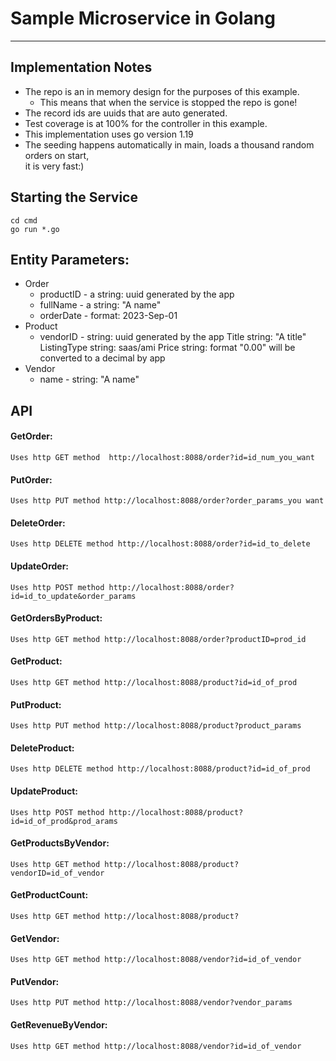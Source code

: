 # Sample Microservice in Golang
***
## Implementation Notes
- The repo is an in memory design for the purposes of this example.
  - This means that when the service is stopped the repo is gone!
- The record ids are uuids that are auto generated.
- Test coverage is at 100% for the controller in this example.
- This implementation uses go version 1.19
- The seeding happens automatically in main, loads a thousand random orders on start,  
  it is very fast:)

## Starting the Service
`cd cmd`  
`go run *.go`  

## Entity Parameters:
- Order
  - productID - a string: uuid generated by the app
  - fullName  - a string: "A name"
  - orderDate - format: 2023-Sep-01
- Product
  - vendorID - string: uuid generated by the app
    Title       string: "A title"
    ListingType string: saas/ami
    Price       string: format "0.00" will be converted to a decimal by app
- Vendor
  - name - string: "A name"

## API

  ####  GetOrder:
    Uses http GET method  http://localhost:8088/order?id=id_num_you_want

  ####  PutOrder:  
    Uses http PUT method http://localhost:8088/order?order_params_you want

  #### DeleteOrder:  
    Uses http DELETE method http://localhost:8088/order?id=id_to_delete

  #### UpdateOrder:
    Uses http POST method http://localhost:8088/order?id=id_to_update&order_params

  #### GetOrdersByProduct:  
    Uses http GET method http://localhost:8088/order?productID=prod_id

  #### GetProduct:
    Uses http GET method http://localhost:8088/product?id=id_of_prod

  #### PutProduct:
    Uses http PUT method http://localhost:8088/product?product_params

  #### DeleteProduct:
    Uses http DELETE method http://localhost:8088/product?id=id_of_prod

  #### UpdateProduct:
    Uses http POST method http://localhost:8088/product?id=id_of_prod&prod_arams

  #### GetProductsByVendor:
    Uses http GET method http://localhost:8088/product?vendorID=id_of_vendor

  #### GetProductCount:
    Uses http GET method http://localhost:8088/product?

  #### GetVendor:
    Uses http GET method http://localhost:8088/vendor?id=id_of_vendor

  #### PutVendor:
    Uses http PUT method http://localhost:8088/vendor?vendor_params

  #### GetRevenueByVendor:
    Uses http GET method http://localhost:8088/vendor?id=id_of_vendor